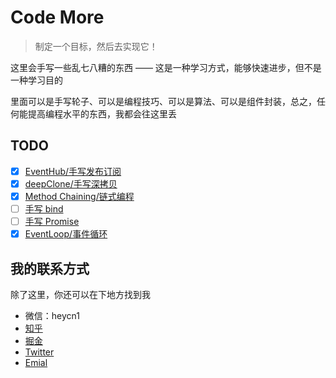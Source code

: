 # Code More

> 制定一个目标，然后去实现它！

这里会手写一些乱七八糟的东西 —— 这是一种学习方式，能够快速进步，但不是一种学习目的

里面可以是手写轮子、可以是编程技巧、可以是算法、可以是组件封装，总之，任何能提高编程水平的东西，我都会往这里丢

## TODO

- [x] [EventHub/手写发布订阅](/001_Eventhub/)
- [x] [deepClone/手写深拷贝](/002_DeepClone/)
- [x] [Method Chaining/链式编程](/003_MethodChaining/)
- [ ] [手写 bind](/004_Bind/)
- [ ] [手写 Promise](/005_Promise/)
- [x] [EventLoop/事件循环](/006_EventLoop/)

## 我的联系方式

除了这里，你还可以在下地方找到我

- 微信：heycn1
- [知乎](https://www.zhihu.com/people/heycn)
- [掘金](https://juejin.cn/user/4372092371864984/posts)
- [Twitter](https://twitter.com/heycn_112)
- [Emial](heycn@foxmail.com)
